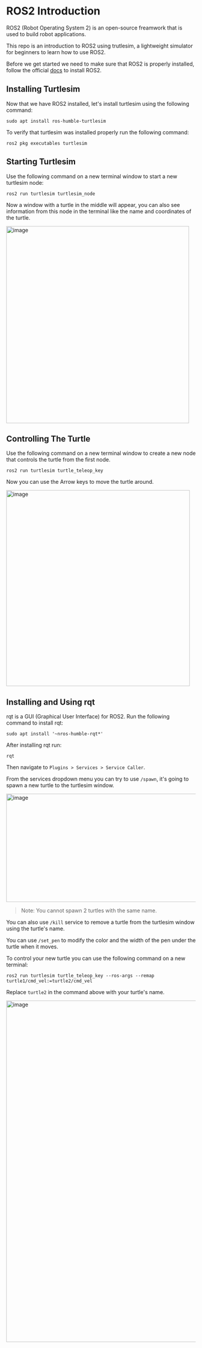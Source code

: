 # ROS2 Introduction

ROS2 (Robot Operating System 2) is an open-source freamwork that is used to build robot applications.
  
This repo is an introduction to ROS2 using trutlesim, a lightweight simulator for beginners to learn how to use ROS2.
  
Before we get started we need to make sure that ROS2 is properly installed, follow the official [docs](https://docs.ros.org/en/humble/Installation/Ubuntu-Install-Debs.html) to install ROS2.

## Installing Turtlesim
Now that we have ROS2 installed, let's install turtlesim using the following command: 
```
sudo apt install ros-humble-turtlesim
```

To verify that turtlesim was installed properly run the following command: 
```
ros2 pkg executables turtlesim
```
  
## Starting Turtlesim
Use the following command on a new terminal window to start a new turtlesim node:
```
ros2 run turtlesim turtlesim_node
```
Now a window with a turtle in the middle will appear, you can also see information from this node in the terminal like the name and coordinates of the turtle.
  
<img width="486" height="524" alt="image" src="https://github.com/user-attachments/assets/c90ae512-a79c-4432-a613-7e7957fa83e1" />

## Controlling The Turtle
Use the following command on a new terminal window to create a new node that controls the turtle from the first node. 
```
ros2 run turtlesim turtle_teleop_key
```
Now you can use the Arrow keys to move the turtle around.
  
<img width="488" height="521" alt="image" src="https://github.com/user-attachments/assets/44b89c2d-c850-4c0c-84c5-e83d13d20f1d" />
  
## Installing and Using rqt
rqt is a GUI (Graphical User Interface) for ROS2.
Run the following command to install rqt:
```
sudo apt install '~nros-humble-rqt*'
```
After installing rqt run:
```
rqt
```
Then navigate to `Plugins > Services > Service Caller`.
  
From the services dropdown menu you can try to use `/spawn`, it's going to spawn a new turtle to the turtlesim window.
  
<img width="654" height="288" alt="image" src="https://github.com/user-attachments/assets/44da5268-b235-4b64-8a35-670b40cded05" />
  
> Note: You cannot spawn 2 turtles with the same name. 
   
You can also use `/kill` service to remove a turtle from the turtlesim window using the turtle's name.

You can use `/set_pen` to modify the color and the width of the pen under the turtle when it moves.

To control your new turtle you can use the following command on a new terminal:
  
```
ros2 run turtlesim turtle_teleop_key --ros-args --remap turtle1/cmd_vel:=turtle2/cmd_vel
```

Replace `turtle2` in the command above with your turtle's name.

<img width="1892" height="908" alt="image" src="https://github.com/user-attachments/assets/b7e355cf-ef47-4e92-b5a4-0c198752e387" />



